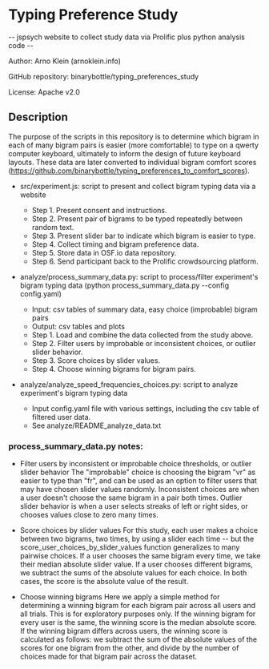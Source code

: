 # Typing Preference Study
 
-- jspsych website to collect study data via Prolific plus python analysis code --

Author: Arno Klein (arnoklein.info)

GitHub repository: binarybottle/typing_preferences_study

License: Apache v2.0 

## Description
The purpose of the scripts in this repository is to determine which bigram in each of many bigram pairs is easier (more comfortable) to type on a qwerty computer keyboard, ultimately to inform the design of future keyboard layouts. These data are later converted to individual bigram comfort scores (https://github.com/binarybottle/typing_preferences_to_comfort_scores).

  - src/experiment.js: script to present and collect bigram typing data via a website
  
    - Step 1. Present consent and instructions.
    - Step 2. Present pair of bigrams to be typed repeatedly between random text.
    - Step 3. Present slider bar to indicate which bigram is easier to type.
    - Step 4. Collect timing and bigram preference data.
    - Step 5. Store data in OSF.io data repository.
    - Step 6. Send participant back to the Prolific crowdsourcing platform.

  - analyze/process_summary_data.py: script to process/filter experiment's bigram typing data (python process_summary_data.py --config config.yaml)

    - Input: csv tables of summary data, easy choice (improbable) bigram pairs
    - Output: csv tables and plots
    - Step 1. Load and combine the data collected from the study above.
    - Step 2. Filter users by improbable or inconsistent choices, or outlier slider behavior.
    - Step 3. Score choices by slider values.
    - Step 4. Choose winning bigrams for bigram pairs.

  - analyze/analyze_speed_frequencies_choices.py: script to analyze experiment's bigram typing data

    - Input config.yaml file with various settings, including the csv table of filtered user data.
    - See analyze/README_analyze_data.txt 

  ### process_summary_data.py notes:
   - Filter users by inconsistent or improbable choice thresholds, or outlier slider behavior
  The "improbable" choice is choosing the bigram "vr" as easier to type than "fr", and can be used as an option to filter users that may have chosen slider values randomly.
  Inconsistent choices are when a user doesn't choose the same bigram in a pair both times.
  Outlier slider behavior is when a user selects streaks of left or right sides, 
  or chooses values close to zero many times.
  
   - Score choices by slider values
  For this study, each user makes a choice between two bigrams, two times, by using a slider each time -- but the score_user_choices_by_slider_values function generalizes to many pairwise choices. If a user chooses the same bigram every time, we take their median absolute slider value. If a user chooses different bigrams, we subtract the sums of the absolute values for each choice. In both cases, the score is the absolute value of the result.

   - Choose winning bigrams
  Here we apply a simple method for determining a winning bigram for each bigram pair across all users and all trials. This is for exploratory purposes only. If the winning bigram for every user is the same, the winning score is the median absolute score. If the winning bigram differs across users, the winning score is calculated as follows: we subtract the sum of the absolute values of the scores for one bigram from the other, and divide by the number of choices made for that bigram pair across the dataset.


